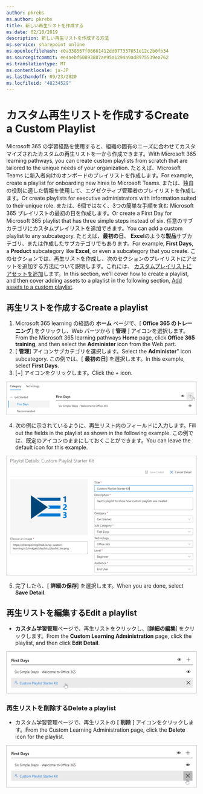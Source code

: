 ```yaml
---
author: pkrebs
ms.author: pkrebs
title: 新しい再生リストを作成する
ms.date: 02/18/2019
description: 新しい再生リストを作成する方法
ms.service: sharepoint online
ms.openlocfilehash: c0a338567f06601412dd077337051e12c2b0fb34
ms.sourcegitcommit: ee4aebf60893887ae95a1294a9ad8975539ea762
ms.translationtype: MT
ms.contentlocale: ja-JP
ms.lasthandoff: 09/23/2020
ms.locfileid: "48234529"
---
```

# <a name="create-a-custom-playlist"></a><span data-ttu-id="5d17b-103">カスタム再生リストを作成する</span><span class="sxs-lookup"><span data-stu-id="5d17b-103">Create a Custom Playlist</span></span>

<span data-ttu-id="5d17b-104">Microsoft 365 の学習経路を使用すると、組織の固有のニーズに合わせてカスタマイズされたカスタムの再生リストを一から作成できます。</span><span class="sxs-lookup"><span data-stu-id="5d17b-104">With Microsoft 365 learning pathways, you can create custom playlists from scratch that are tailored to the unique needs of your organization.</span></span> <span data-ttu-id="5d17b-105">たとえば、Microsoft Teams に新入者向けのオンボードのプレイリストを作成します。</span><span class="sxs-lookup"><span data-stu-id="5d17b-105">For example, create a playlist for onboarding new hires to Microsoft Teams.</span></span> <span data-ttu-id="5d17b-106">または、独自の役割に適した情報を使用して、エグゼクティブ管理者のプレイリストを作成します。</span><span class="sxs-lookup"><span data-stu-id="5d17b-106">Or create playlists for executive administrators with information suited to their unique role.</span></span> <span data-ttu-id="5d17b-107">または、6個ではなく、3つの簡単な手順を含む Microsoft 365 プレイリストの最初の日を作成します。</span><span class="sxs-lookup"><span data-stu-id="5d17b-107">Or create a First Day for Microsoft 365 playlist that has three simple steps instead of six.</span></span> <span data-ttu-id="5d17b-108">任意のサブカテゴリにカスタムプレイリストを追加できます。</span><span class="sxs-lookup"><span data-stu-id="5d17b-108">You can add a custom playlist to any subcategory.</span></span> <span data-ttu-id="5d17b-109">たとえば、**最初の日**、 **Excel**のような**製品**サブカテゴリ、または作成したサブカテゴリでもあります。</span><span class="sxs-lookup"><span data-stu-id="5d17b-109">For example, **First Days**, a **Product** subcategory like **Excel**, or even a subcategory that you create.</span></span> <span data-ttu-id="5d17b-110">このセクションでは、再生リストを作成し、次のセクションのプレイリストにアセットを追加する方法について説明します。これには、 [カスタムプレイリストにアセットを追加](custom_addassets.md)します。</span><span class="sxs-lookup"><span data-stu-id="5d17b-110">In this section, we’ll cover how to create a playlist, and then cover adding assets to a playlist in the following section, [Add assets to a custom playlist](custom_addassets.md).</span></span>

## <a name="create-a-playlist"></a><span data-ttu-id="5d17b-111">再生リストを作成する</span><span class="sxs-lookup"><span data-stu-id="5d17b-111">Create a playlist</span></span> 

1. <span data-ttu-id="5d17b-112">Microsoft 365 learning の経路の **ホーム** ページで、[ **Office 365 のトレーニング**] をクリックし、Web パーツから [ **管理** ] アイコンを選択します。</span><span class="sxs-lookup"><span data-stu-id="5d17b-112">From the Microsoft 365 learning pathways **Home** page, click **Office 365 training**, and then select the **Administer** icon from the Web part.</span></span> 
2. <span data-ttu-id="5d17b-113">[ **管理**] アイコンサブカテゴリを選択します。</span><span class="sxs-lookup"><span data-stu-id="5d17b-113">Select the **Administer**" icon  subcategory.</span></span> <span data-ttu-id="5d17b-114">この例では、[ **最初の日**] を選択します。</span><span class="sxs-lookup"><span data-stu-id="5d17b-114">In this example, select **First Days**.</span></span>  
3. <span data-ttu-id="5d17b-115">[+] アイコンをクリックします。</span><span class="sxs-lookup"><span data-stu-id="5d17b-115">Click the + icon.</span></span>  

![cg-newplaylistbtn.png](media/cg-newplaylistbtn.png)

4.  <span data-ttu-id="5d17b-117">次の例に示されているように、再生リスト内のフィールドに入力します。</span><span class="sxs-lookup"><span data-stu-id="5d17b-117">Fill out the fields in the playlist as shown in the following example.</span></span> <span data-ttu-id="5d17b-118">この例では、既定のアイコンのままにしておくことができます。</span><span class="sxs-lookup"><span data-stu-id="5d17b-118">You can leave the default icon for this example.</span></span> 

![cg-newplaylistdetails.png](media/cg-newplaylistdetails.png)

5.  <span data-ttu-id="5d17b-120">完了したら、[ **詳細の保存**] を選択します。</span><span class="sxs-lookup"><span data-stu-id="5d17b-120">When you are done, select **Save Detail**.</span></span> 

## <a name="edit-a-playlist"></a><span data-ttu-id="5d17b-121">再生リストを編集する</span><span class="sxs-lookup"><span data-stu-id="5d17b-121">Edit a playlist</span></span>

- <span data-ttu-id="5d17b-122">**カスタム学習管理**ページで、再生リストをクリックし、[**詳細の編集**] をクリックします。</span><span class="sxs-lookup"><span data-stu-id="5d17b-122">From the **Custom Learning Administration** page, click the playlist, and then click **Edit Detail**.</span></span>  

![cg-editplaylist.png](media/cg-editplaylist.png)

### <a name="delete-a-playlist"></a><span data-ttu-id="5d17b-124">再生リストを削除する</span><span class="sxs-lookup"><span data-stu-id="5d17b-124">Delete a playlist</span></span>

- <span data-ttu-id="5d17b-125">カスタム学習管理ページで、再生リストの [ **削除** ] アイコンをクリックします。</span><span class="sxs-lookup"><span data-stu-id="5d17b-125">From the Custom Learning Administration page, click the **Delete** icon for the playlist.</span></span>  

![cg-deleteplaylist.png](media/cg-deleteplaylist.png)